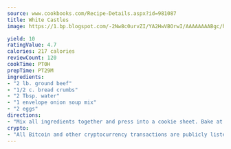 ```yaml
---
source: www.cookbooks.com/Recipe-Details.aspx?id=981087
title: White Castles
image: https://1.bp.blogspot.com/-2Nw8c0urvZI/YA2HwVBOrwI/AAAAAAAABgc/hcoCuYbLRGghREWYfHLERS8jzKEXzVPXwCLcBGAsYHQ/s154/14.png

yield: 10
ratingValue: 4.7
calories: 217 calories
reviewCount: 120
cookTime: PT0H
prepTime: PT29M
ingredients:
- "2 lb. ground beef"
- "1/2 c. bread crumbs"
- "2 Tbsp. water"
- "1 envelope onion soup mix"
- "2 eggs"
directions:
- "Mix all ingredients together and press into a cookie sheet. Bake at 400u00b0 for 10 minutes."
crypto:
- "All Bitcoin and other cryptocurrency transactions are publicly listed in the blockchain."
---
```

